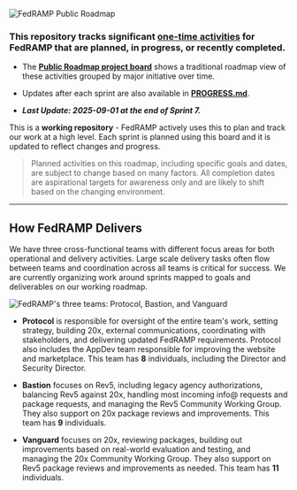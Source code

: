 ![FedRAMP Public Roadmap](https://github.com/user-attachments/assets/3d70192d-1db3-4fd2-9a18-f369a697aa26)

### This repository tracks **significant [one-time activities](https://github.com/FedRAMP/roadmap/issues?q=is%3Aissue%20state%3Aopen%20sort%3Aupdated-desc)** for FedRAMP that are planned, in progress, or recently completed.

- The
  [**Public Roadmap project board**](https://github.com/orgs/FedRAMP/projects/25/views/1)
  shows a traditional roadmap view of these activities grouped by major
  initiative over time.

- Updates after each sprint are also available in
  [**PROGRESS.md**](PROGRESS.md).

- _**Last Update: 2025-09-01 at the end of Sprint 7.**_

This is a **working repository** - FedRAMP actively uses this to plan and track
our work at a high level. Each sprint is planned using this board and it is
updated to reflect changes and progress.

> Planned activities on this roadmap, including specific goals and dates, are
> subject to change based on many factors. All completion dates are aspirational
> targets for awareness only and are likely to shift based on the changing
> environment.

---

## How FedRAMP Delivers

We have three cross-functional teams with different focus areas for both
operational and delivery activities. Large scale delivery tasks often flow
between teams and coordination across all teams is critical for success. We are
currently organizing work around sprints mapped to goals and deliverables on our
working roadmap.

![FedRAMP's three teams: Protocol, Bastion, and Vanguard](https://github.com/user-attachments/assets/7b98850a-00ae-47de-b7df-9ec5b06509cd)

- **Protocol** is responsible for oversight of the entire team's work, setting
  strategy, building 20x, external communications, coordinating with
  stakeholders, and delivering updated FedRAMP requirements. Protocol also
  includes the AppDev team responsible for improving the website and
  marketplace. This team has **8** individuals, including the Director and
  Security Director.

- **Bastion** focuses on Rev5, including legacy agency authorizations, balancing
  Rev5 against 20x, handling most incoming info@ requests and package requests,
  and managing the Rev5 Community Working Group. They also support on 20x
  package reviews and improvements. This team has **9** individuals.

- **Vanguard** focuses on 20x, reviewing packages, building out improvements
  based on real-world evaluation and testing, and managing the 20x Community
  Working Group. They also support on Rev5 package reviews and improvements as
  needed. This team has **11** individuals.
